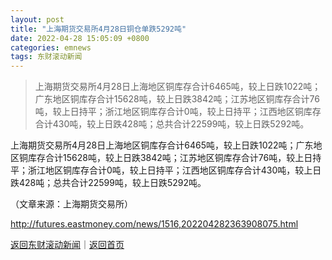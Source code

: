 ```yaml
---
layout: post
title: "上海期货交易所4月28日铜仓单跌5292吨"
date: 2022-04-28 15:05:09 +0800
categories: emnews
tags: 东财滚动新闻
---
```

> 上海期货交易所4月28日上海地区铜库存合计6465吨，较上日跌1022吨；广东地区铜库存合计15628吨，较上日跌3842吨；江苏地区铜库存合计76吨，较上日持平；浙江地区铜库存合计0吨，较上日持平；江西地区铜库存合计430吨，较上日跌428吨；总共合计22599吨，较上日跌5292吨。

<p>上海期货交易所4月28日上海地区铜库存合计6465吨，较上日跌1022吨；广东地区铜库存合计15628吨，较上日跌3842吨；江苏地区铜库存合计76吨，较上日持平；浙江地区铜库存合计0吨，较上日持平；江西地区铜库存合计430吨，较上日跌428吨；总共合计22599吨，较上日跌5292吨。<br /></p><p class="em_media">（文章来源：上海期货交易所）</p>

<http://futures.eastmoney.com/news/1516,202204282363908075.html>

[返回东财滚动新闻](//finews.withounder.com/emnews/)｜[返回首页](//finews.withounder.com/)